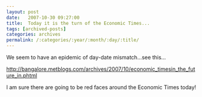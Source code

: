 ```yaml
---
layout: post
date:	2007-10-30 09:27:00
title:  Today it is the turn of the Economic Times...
tags: [archived-posts]
categories: archives
permalink: /:categories/:year/:month/:day/:title/
---
```

We seem to have an epidemic of day-date mismatch...see this...


http://bangalore.metblogs.com/archives/2007/10/economic_timesin_the_future_in.phtml

I am sure there are going to be red faces around the Economic Times today!

